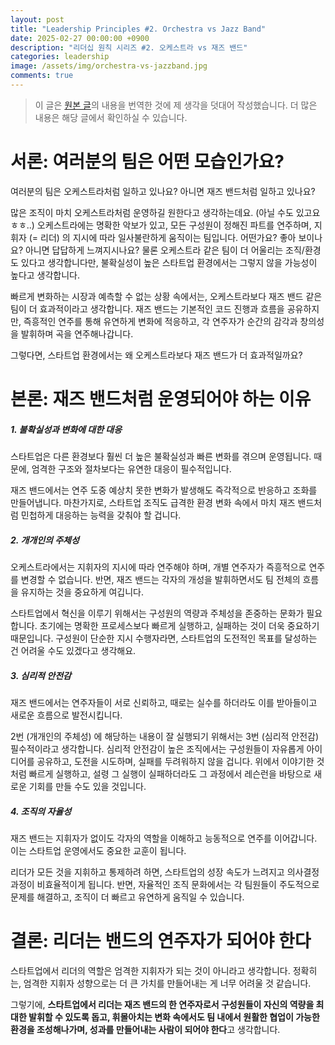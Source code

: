 ```yaml
---
layout: post
title: "Leadership Principles #2. Orchestra vs Jazz Band"
date: 2025-02-27 00:00:00 +0900
description: "리더십 원칙 시리즈 #2. 오케스트라 vs 재즈 밴드"
categories: leadership
image: /assets/img/orchestra-vs-jazzband.jpg
comments: true
---
```


> 이 글은 <a href="https://www.ere.net/articles/why-teams-need-to-be-more-like-a-jazz-band-than-a-symphony" target="_blank">원본 글</a>의 내용을 번역한 것에 제 생각을 덧대어 작성했습니다. 더 많은 내용은 해당 글에서 확인하실 수 있습니다.

# 서론: 여러분의 팀은 어떤 모습인가요?

여러분의 팀은 오케스트라처럼 일하고 있나요? 아니면 재즈 밴드처럼 일하고 있나요?

많은 조직이 마치 오케스트라처럼 운영하길 원한다고 생각하는데요. (아닐 수도 있고요 ㅎㅎ..) 오케스트라에는 명확한 악보가 있고, 모든 구성원이 정해진 파트를 연주하며, 지휘자 (= 리더) 의 지시에 따라 일사불란하게 움직이는 팀입니다. 어떤가요? 좋아 보이나요? 아니면 답답하게 느껴지시나요?
물론 오케스트라 같은 팀이 더 어울리는 조직/환경도 있다고 생각합니다만, 불확실성이 높은 스타트업 환경에서는 그렇지 않을 가능성이 높다고 생각합니다.

빠르게 변화하는 시장과 예측할 수 없는 상황 속에서는, 오케스트라보다 재즈 밴드 같은 팀이 더 효과적이라고 생각합니다. 재즈 밴드는 기본적인 코드 진행과 흐름을 공유하지만, 즉흥적인 연주를 통해 유연하게 변화에 적응하고, 각 연주자가 순간의 감각과 창의성을 발휘하며 곡을 연주해나갑니다.

그렇다면, 스타트업 환경에서는 왜 오케스트라보다 재즈 밴드가 더 효과적일까요?

# 본론: 재즈 밴드처럼 운영되어야 하는 이유

##### 1. 불확실성과 변화에 대한 대응

스타트업은 다른 환경보다 훨씬 더 높은 불확실성과 빠른 변화를 겪으며 운영됩니다. 때문에, 엄격한 구조와 절차보다는 유연한 대응이 필수적입니다.

재즈 밴드에서는 연주 도중 예상치 못한 변화가 발생해도 즉각적으로 반응하고 조화를 만들어냅니다. 마찬가지로, 스타트업 조직도 급격한 환경 변화 속에서 마치 재즈 밴드처럼 민첩하게 대응하는 능력을 갖춰야 할 겁니다.

##### 2. 개개인의 주체성

오케스트라에서는 지휘자의 지시에 따라 연주해야 하며, 개별 연주자가 즉흥적으로 연주를 변경할 수 없습니다. 반면, 재즈 밴드는 각자의 개성을 발휘하면서도 팀 전체의 흐름을 유지하는 것을 중요하게 여깁니다.

스타트업에서 혁신을 이루기 위해서는 구성원의 역량과 주체성을 존중하는 문화가 필요합니다. 초기에는 명확한 프로세스보다 빠르게 실행하고, 실패하는 것이 더욱 중요하기 때문입니다. 구성원이 단순한 지시 수행자라면, 스타트업의 도전적인 목표를 달성하는 건 어려울 수도 있겠다고 생각해요.

##### 3. 심리적 안전감

재즈 밴드에서는 연주자들이 서로 신뢰하고, 때로는 실수를 하더라도 이를 받아들이고 새로운 흐름으로 발전시킵니다.

2번 (개개인의 주체성) 에 해당하는 내용이 잘 실행되기 위해서는 3번 (심리적 안전감) 필수적이라고 생각합니다. 심리적 안전감이 높은 조직에서는 구성원들이 자유롭게 아이디어를 공유하고, 도전을 시도하며, 실패를 두려워하지 않을 겁니다. 위에서 이야기한 것처럼 빠르게 실행하고, 설령 그 실행이 실패하더라도 그 과정에서 레슨런을 바탕으로 새로운 기회를 만들 수도 있을 것입니다.

##### 4. 조직의 자율성

재즈 밴드는 지휘자가 없이도 각자의 역할을 이해하고 능동적으로 연주를 이어갑니다. 이는 스타트업 운영에서도 중요한 교훈이 됩니다.

리더가 모든 것을 지휘하고 통제하려 하면, 스타트업의 성장 속도가 느려지고 의사결정 과정이 비효율적이게 됩니다. 반면, 자율적인 조직 문화에서는 각 팀원들이 주도적으로 문제를 해결하고, 조직이 더 빠르고 유연하게 움직일 수 있습니다. 

# 결론: 리더는 밴드의 연주자가 되어야 한다

스타트업에서 리더의 역할은 엄격한 지휘자가 되는 것이 아니라고 생각합니다. 정확히는, 엄격한 지휘자 성향으로는 더 큰 가치를 만들어내는 게 너무 어려울 것 같습니다. 

그렇기에, **스타트업에서 리더는 재즈 밴드의 한 연주자로서 구성원들이 자신의 역량을 최대한 발휘할 수 있도록 돕고, 휘몰아치는 변화 속에서도 팀 내에서 원활한 협업이 가능한 환경을 조성해나가며, 성과를 만들어내는 사람이 되어야 한다**고 생각합니다.

